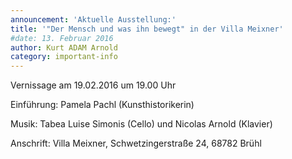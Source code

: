 ```yaml
---
announcement: 'Aktuelle Ausstellung:'
title: '"Der Mensch und was ihn bewegt" in der Villa Meixner'
#date: 13. Februar 2016
author: Kurt ADAM Arnold
category: important-info
---
```

Vernissage am 19.02.2016 um 19.00 Uhr

Einführung: Pamela Pachl (Kunsthistorikerin)

Musik: Tabea Luise Simonis (Cello) und Nicolas Arnold (Klavier)

Anschrift: Villa Meixner, Schwetzingerstraße 24, 68782 Brühl
